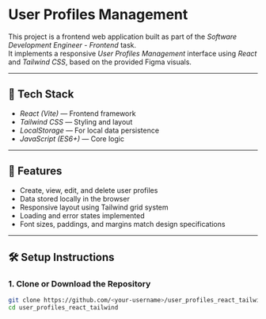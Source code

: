 # User Profiles Management

This project is a frontend web application built as part of the *Software Development Engineer - Frontend* task.  
It implements a responsive *User Profiles Management* interface using *React* and *Tailwind CSS*, based on the provided Figma visuals.

---

## 🚀 Tech Stack

- *React (Vite)* — Frontend framework
- *Tailwind CSS* — Styling and layout
- *LocalStorage* — For local data persistence
- *JavaScript (ES6+)* — Core logic

---

## 🧩 Features

- Create, view, edit, and delete user profiles  
- Data stored locally in the browser  
- Responsive layout using Tailwind grid system  
- Loading and error states implemented  
- Font sizes, paddings, and margins match design specifications  

---

## 🛠 Setup Instructions

### 1. Clone or Download the Repository
```bash
git clone https://github.com/<your-username>/user_profiles_react_tailwind.git
cd user_profiles_react_tailwind
